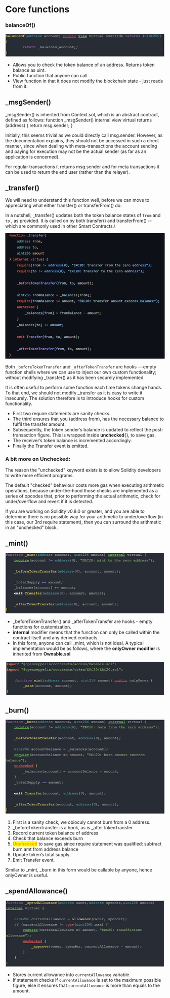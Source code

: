 # Core functions

### balanceOf()

![](<../../.gitbook/assets/image (122).png>)

* Allows you to check the token balance of an address. Returns token balance as uint.
* Public function that anyone can call.
* View function in that it does not modify the blockchain state - just reads from it.

## \_msgSender()

\_msgSender() is inherited from Context.sol, which is an abstract contract, defined as follows: function \_msgSender() internal view virtual returns (address) { return msg.sender; }

Initially, this seems trivial as we could directly call msg.sender. However, as the documentation explains, they should not be accessed in such a direct manner, since when dealing with meta-transactions the account sending and paying for execution may not be the actual sender (as far as an application is concerned).

For regular transactions it returns msg.sender and for meta transactions it can be used to return the end user (rather than the relayer).

## \_transfer()

We will need to understand this function well, before we can move to appreciating what either transfer() or transferFrom() do.&#x20;

In a nutshell, \_transfer() updates both the token balance states of `from` and `to` , as provided. It is called on by both transfer() and transferFrom() -- which are commonly used in other Smart Contracts.\


![](<../../.gitbook/assets/image (159).png>)

Both `_beforeTokenTransfer` and `_afterTokenTransfer` are hooks  — empty function shells where we can use to inject our own custom functionality; without modifying \_transfer() as it has been securely implemented.&#x20;

It is often useful to perform some function each time tokens change hands. To that end, we should not modify \_transfer as it is easy to write it insecurely. The solution therefore is to introduce hooks for custom functionality.

* First two require statements are sanity checks.
* The third ensures that you (address from), has the necessary balance to fulfil the transfer amount.
* Subsequently, the token sender’s balance is updated to reflect the post-transaction figure. This is wrapped inside **unchecked**{}, to save gas.
* The receiver’s token balance is incremented accordingly.
* Finally the Transfer event is emitted.

### A bit more on Unchecked:

The reason the "unchecked" keyword exists is to allow Solidity developers to write more efficient programs.

The default "checked" behaviour costs more gas when executing arithmetic operations, because under-the-hood those checks are implemented as a series of opcodes that, prior to performing the actual arithmetic, check for under/overflow and revert if it is detected.&#x20;

If you are working on Solidity v0.8.0 or greater, and you are able to determine there is no possible way for your arithmetic to under/overflow (in this case, our 3rd require statement), then you can surround the arithmetic in an "unchecked" block.

## \_mint()

![](<../../.gitbook/assets/image (153).png>)

* \_beforeTokenTransfer() and \_afterTokenTransfer are hooks - empty functions for customization.&#x20;
* **internal** modifier means that the function can only be called within the contract itself and any derived contracts.&#x20;
* In this form, anyone can call \_mint, which is not ideal. A typical implementation would be as follows, where the **onlyOwner modifier** is inherited from **Ownable.sol**

![onlyOwner can mint](<../../.gitbook/assets/image (157).png>)

## \_burn()

![](<../../.gitbook/assets/image (69).png>)

1. First is a sanity check, we obioculy cannot burn from a 0 address.&#x20;
2. \_beforeTokenTransfer is a hook, as is \_afterTokenTransfer&#x20;
3. Record current token balance of address&#x20;
4. Check that balance exceeds burn&#x20;
5. <mark style="color:orange;">**Unchecked**</mark> to save gas since require statement was qualified: subtract burn amt from address balance&#x20;
6. Update token’s total supply.&#x20;
7. Emit Transfer event.

Similar to \_mint, \_burn in this form would be callable by anyone, hence onlyOwner is useful.

## \_spendAllowance()

![](<../../.gitbook/assets/image (20).png>)

* Stores current allowance into `currentAllowance` variable
* If statement checks if `currentAllowance` is set to the maximum possible figure, else it ensures that `currentAllowance` is more than equals to the amount.
